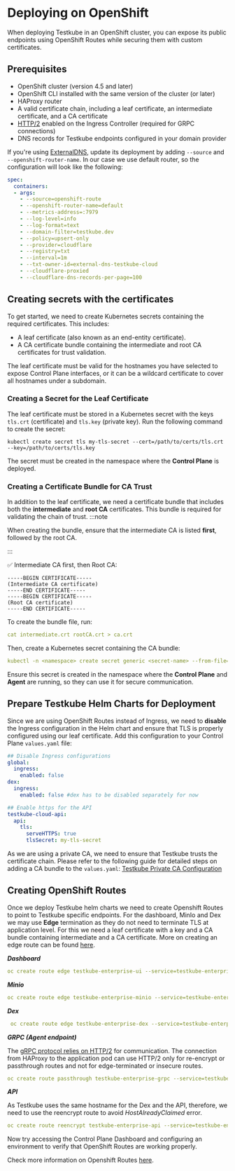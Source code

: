 # Deploying on OpenShift

When deploying Testkube in an OpenShift cluster, you can expose its public endpoints using OpenShift Routes while securing them with custom certificates.

## Prerequisites
- OpenShift cluster (version 4.5 and later)
- OpenShift CLI installed with the same version of the cluster (or later)
- HAProxy router
- A valid certificate chain, including a leaf certificate, an intermediate certificate, and a CA certificate
- [HTTP/2](https://docs.openshift.com/container-platform/4.17/networking/networking_operators/ingress-operator.html#nw-enable-http2_configuring-ingress) enabled on the Ingress Controller (required for GRPC connections)
- DNS records for Testkube endpoints configured in your domain provider

If you're using [ExternalDNS](https://kubernetes-sigs.github.io/external-dns/v0.14.0/tutorials/openshift/#for-ocp-4x), update its deployment by adding `--source` and `--openshift-router-name`. In our case we use default router, so the configuration will look like the following:
```yaml
spec:
  containers:
  - args:
    - --source=openshift-route
    - --openshift-router-name=default
    - --metrics-address=:7979
    - --log-level=info
    - --log-format=text
    - --domain-filter=testkube.dev
    - --policy=upsert-only
    - --provider=cloudflare
    - --registry=txt
    - --interval=1m
    - --txt-owner-id=external-dns-testkube-cloud
    - --cloudflare-proxied
    - --cloudflare-dns-records-per-page=100
```

## Creating secrets with the certificates
To get started, we need to create Kubernetes secrets containing the required certificates. This includes:
- A leaf certificate (also known as an end-entity certificate).
- A CA certificate bundle containing the intermediate and root CA certificates for trust validation.

The leaf certificate must be valid for the hostnames you have selected to expose Control Plane interfaces, or it can be a wildcard certificate to cover all hostnames under a subdomain.

### Creating a Secret for the Leaf Certificate
The leaf certificate must be stored in a Kubernetes secret with the keys `tls.crt` (certificate) and `tls.key` (private key).
Run the following command to create the secret:
```
kubectl create secret tls my-tls-secret --cert=/path/to/certs/tls.crt --key=/path/to/certs/tls.key
```
The secret must be created in the namespace where the **Control Plane** is deployed.

### Creating a Certificate Bundle for CA Trust
In addition to the leaf certificate, we need a certificate bundle that includes both the **intermediate** and **root CA** certificates. This bundle is required for validating the chain of trust.
:::note

When creating the bundle, ensure that the intermediate CA is listed **first**, followed by the root CA.

:::

✅ Intermediate CA first, then Root CA:

```editorconfig
-----BEGIN CERTIFICATE-----
(Intermediate CA certificate)
-----END CERTIFICATE-----
-----BEGIN CERTIFICATE-----
(Root CA certificate)
-----END CERTIFICATE-----
```

To create the bundle file, run:
```yaml
cat intermediate.crt rootCA.crt > ca.crt
```
Then, create a Kubernetes secret containing the CA bundle:
```yaml
kubectl -n <namespace> create secret generic <secret-name> --from-file=ca.crt=<path-to-ca-bundle>
```

Ensure this secret is created in the namespace where the **Control Plane** and **Agent** are running, so they can use it for secure communication.

## Prepare Testkube Helm Charts for Deployment 
Since we are using OpenShift Routes instead of Ingress, we need to **disable** the Ingress configuration in the Helm chart and ensure that TLS is properly configured using our leaf certificate.
Add this configuration to your Control Plane `values.yaml` file:

```yaml
## Disable Ingress configurations
global:
  ingress:
    enabled: false
dex:
  ingress:
    enabled: false #dex has to be disabled separately for now

## Enable https for the API
testkube-cloud-api:
  api:
    tls:
      serveHTTPS: true
      tlsSecret: my-tls-secret
```
As we are using a private CA, we need to ensure that Testkube trusts the certificate chain. Please refer to the following guide for detailed steps on adding a CA bundle to the `values.yaml`:
[Testkube Private CA Configuration](https://docs.testkube.io/articles/private-ca#configurations)

## Creating OpenShift Routes

Once we deploy Testkube helm charts we need to create Openshift Routes to point to Testkube specific endpoints.
For the dashboard, MinIo and Dex we may use **Edge** termination as they do not need to terminate TLS at application level. For this we need a leaf certificate with a key and a CA bundle containing intermediate and a CA certificate. More on creating an edge route can be found [here](https://docs.openshift.com/container-platform/4.8/networking/routes/secured-routes.html#nw-ingress-creating-an-edge-route-with-a-custom-certificate_secured-routes).

**_Dashboard_**
```yaml
oc create route edge testkube-enterprise-ui --service=testkube-enterprise-ui --port=8080 --cert=tls.crt --key=tls.key --ca-cert=ca-chain.crt --hostname=dashboard.openshift.testkube.dev --namespace testkube-control-plane
```

**_Minio_**
```yaml
oc create route edge testkube-enterprise-minio --service=testkube-enterprise-minio --port=minio-api --cert=tls.crt --key=tls.key --ca-cert=ca-chain.crt  --hostname=storage.openshift.testkube.dev --namespace testkube-control-plane
```

**_Dex_**
```yaml
 oc create route edge testkube-enterprise-dex --service=testkube-enterprise-dex --port=5556 --cert=tls.crt --key=tls.key --ca-cert=ca-chain.crt  --hostname=api.openshift.testkube.dev --namespace testkube-control-plane --path=/idp
```

**_GRPC (Agent endpoint)_**

The [gRPC protocol relies on HTTP/2](https://www.redhat.com/en/blog/grpc-or-http/2-ingress-connectivity-in-openshift) for communication. The connection from HAProxy to the application pod can use HTTP/2 only for re-encrypt or passthrough routes and not for edge-terminated or insecure routes.
```yaml
oc create route passthrough testkube-enterprise-grpc --service=testkube-enterprise-api --port=grpcs -n testkube-control-plane --hostname agent.openshift.testkube.dev
```

**_API_**

As Testkube uses the same hostname for the Dex and the API, therefore, we need to use the reencrypt route to avoid _HostAlreadyClaimed_ error.
```yaml
oc create route reencrypt testkube-enterprise-api --service=testkube-enterprise-api --port=https --cert=tls.crt --key=tls.key --ca-cert=ca-chain.crt --dest-ca-cert=ca-chain.crt --hostname=api.openshift.testkube.dev --namespace testkube-control-plane
```
Now try accessing the Control Plane Dashboard and configuring an environment to verify that OpenShift Routes are working properly.

Check more information on Openshift Routes [here](https://www.redhat.com/en/blog/encryption-secure-routes-openshift).